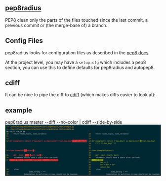 [pep8radius](https://pypi.python.org/pypi/pep8radius)
----------
PEP8 clean only the parts of the files touched since the last commit, a previous commit or (the merge-base of) a branch.

Config Files
------------
pep8radius looks for configuration files as described in the
[pep8 docs](http://pep8.readthedocs.org/en/latest/intro.html#configuration).

At the project level, you may have a `setup.cfg` which includes a pep8 section,
you can use this to define defaults for pep8radius and autopep8.

cdiff
-----
It can be nice to pipe the diff to [cdiff](https://pypi.python.org/pypi/cdiff) (which
makes diffs easier to look at):

example
-------
pep8radius master --diff --no-color | cdiff --side-by-side
![pep8radius example](pep8radius_example.png)
